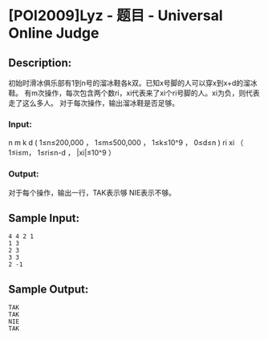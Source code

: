 # [POI2009]Lyz - 题目 - Universal Online Judge

## Description: 

初始时滑冰俱乐部有1到n号的溜冰鞋各k双。已知x号脚的人可以穿x到x+d的溜冰鞋。 有m次操作，每次包含两个数ri，xi代表来了xi个ri号脚的人。xi为负，则代表走了这么多人。 对于每次操作，输出溜冰鞋是否足够。

### Input: 

n m k d ( 1≤n≤200,000 ， 1≤m≤500,000 ， 1≤k≤10^9 ， 0≤d≤n ) ri xi （ 1≤i≤m， 1≤ri≤n-d ， |xi|≤10^9 ）

### Output: 

对于每个操作，输出一行，TAK表示够 NIE表示不够。


## Sample Input: 
```
4 4 2 1
1 3
2 3
3 3
2 -1

```

## Sample Output: 
```
TAK
TAK
NIE
TAK
```
